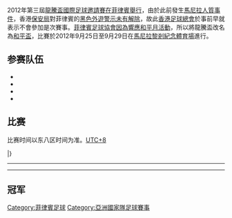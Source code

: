 2012年第三屆[龍騰盃國際足球邀請賽在菲律賓舉行](https://zh.wikipedia.org/wiki/龍騰盃國際足球邀請賽 "wikilink")，由於此前發生[馬尼拉人質事件](../Page/馬尼拉人質事件.md "wikilink")，香港[保安局](../Page/保安局.md "wikilink")對菲律賓的[黑色外遊警示未有解除](https://zh.wikipedia.org/wiki/黑色外遊警示 "wikilink")，故此[香港足球總會](../Page/香港足球總會.md "wikilink")於事前早就表示不會參加是次賽事。[菲律賓足球協會因為響應和平月活動](https://zh.wikipedia.org/wiki/菲律賓足球協會 "wikilink")，所以將龍騰盃改名為[和平盃](https://zh.wikipedia.org/wiki/菲律賓和平盃國際足球邀請賽 "wikilink")，比賽於2012年9月25日至9月29日在[馬尼拉](https://zh.wikipedia.org/wiki/馬尼拉 "wikilink")[黎剎紀念體育場](../Page/黎剎紀念體育場.md "wikilink")進行。

## 参赛队伍

  -
  -
  -
  -
## 比赛

比赛时间以东八区时间为准。[UTC+8](../Page/UTC+08:00.md "wikilink")

|}

-----

-----

## 冠军

[Category:菲律賓足球](https://zh.wikipedia.org/wiki/Category:菲律賓足球 "wikilink") [Category:亞洲國家隊足球賽事](https://zh.wikipedia.org/wiki/Category:亞洲國家隊足球賽事 "wikilink")